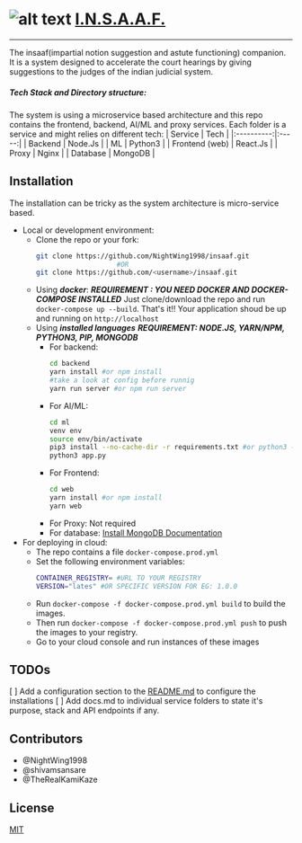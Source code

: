 # ![alt text](httpS://insaaf.westindia.cloudapp.azure.com/law.ico# "Insaaf Logo") [I.N.S.A.A.F.](https://insaaf.westindia.cloudapp.azure.com/)

---

The insaaf(impartial notion suggestion and astute functioning) companion. It is a system designed to accelerate the court hearings by giving suggestions to the judges of the indian judicial system.

##### Tech Stack and Directory structure:

The system is using a microservice based architecture and this repo contains the frontend, backend, AI/ML and proxy services. Each folder is a service and might relies on different tech:
| Service | Tech |
|:----------:|:-----:|
| Backend | Node.Js |
| ML | Python3 |
| Frontend (web) | React.Js |
| Proxy | Nginx |
| Database | MongoDB |

## Installation

The installation can be tricky as the system architecture is micro-service based.

- Local or development environment:
  - Clone the repo or your fork:
    ```bash
    git clone https://github.com/NightWing1998/insaaf.git
                        #OR
    git clone https://github.com/<username>/insaaf.git
    ```
  - Using **_docker_**:
    **_REQUIREMENT : YOU NEED DOCKER AND DOCKER-COMPOSE INSTALLED_**
    Just clone/download the repo and run `docker-compose up --build`. That's it!! Your application shoud be up and running on `http://localhost`
  - Using **_installed languages_**
    **_REQUIREMENT: NODE.JS, YARN/NPM, PYTHON3, PIP, MONGODB_**
    - For backend:
      ```bash
      cd backend
      yarn install #or npm install
      #take a look at config before runnig
      yarn run server #or npm run server
      ```
    - For AI/ML:
      ```bash
      cd ml
      venv env
      source env/bin/activate
      pip3 install --no-cache-dir -r requirements.txt #or python3 -m pip install --no-cache-dir -r requirements.txt
      python3 app.py
      ```
    - For Frontend:
      ```bash
      cd web
      yarn install #or npm install
      yarn web
      ```
    - For Proxy:
      Not required
    - For database:
      [Install MongoDB Documentation](https://docs.mongodb.com/manual/installation/)
- For deploying in cloud:
  - The repo contains a file `docker-compose.prod.yml`
  - Set the following environment variables:
    ```bash
    CONTAINER_REGISTRY= #URL TO YOUR REGISTRY
    VERSION="lates" #OR SPECIFIC VERSION FOR EG: 1.0.0
    ```
  - Run `docker-compose -f docker-compose.prod.yml build` to build the images.
  - Then run `docker-compose -f docker-compose.prod.yml push` to push the images to your registry.
  - Go to your cloud console and run instances of these images

## TODOs

[ ] Add a configuration section to the [README.md](#) to configure the installations
[ ] Add docs.md to individual service folders to state it's purpose, stack and API endpoints if any.

## Contributors

- @NightWing1998
- @shivamsansare
- @TheRealKamiKaze

## License

[MIT](LICENSE)
